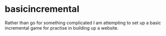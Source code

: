 # basicincremental


Rather than go for something complicated I am attempting to set up a basic incremental game for practise in building up a website.
